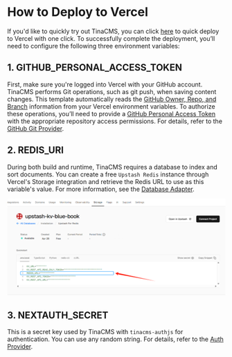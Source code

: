 # How to Deploy to Vercel
If you'd like to quickly try out TinaCMS, you can click [here](https://vercel.com/new/git/external?repository-url=https://github.com/IKKEM-Lin/tina-self-hosted-template/tree/main&env=GITHUB_PERSONAL_ACCESS_TOKEN,REDIS_URI,NEXTAUTH_SECRET&envDescription=NEXTAUTH_SECRET%20is%20secret%20for%20tinacms-auth.%20For%20the%20other%20variables%2C%20you%20can&envLink=https://github.com/IKKEM-Lin/tina-self-hosted-template/tree/main/doc/VercelDeploy.md) to quick deploy to Vercel with one click. To successfully complete the deployment, you’ll need to configure the following three environment variables:

## 1. GITHUB_PERSONAL_ACCESS_TOKEN
First, make sure you're logged into Vercel with your GitHub account. TinaCMS performs Git operations, such as git push, when saving content changes. This template automatically reads the [GitHub Owner, Repo, and Branch](https://github.com/IKKEM-Lin/tina-self-hosted-template/blob/main/tina/gitProvider/index.ts#L15-L16) information from your Vercel environment variables.
To authorize these operations, you’ll need to provide a [GitHub Personal Access Token](https://github.com/settings/personal-access-tokens/new) with the appropriate repository access permissions. For details, refer to the [GitHub Git Provider](https://tina.io/docs/reference/self-hosted/git-provider/github).

## 2. REDIS_URI
During both build and runtime, TinaCMS requires a database to index and sort documents. You can create a free `Upstash Redis` instance through Vercel's Storage integration and retrieve the Redis URL to use as this variable's value. For more information, see the [Database Adapter](https://tina.io/docs/reference/self-hosted/database-adapter/overview).

![Redis URL on Vercel](./images/vercel-storage.png)

## 3. NEXTAUTH_SECRET
This is a secret key used by TinaCMS with `tinacms-authjs` for authentication. You can use any random string. For details, refer to the [Auth Provider](https://tina.io/docs/reference/self-hosted/auth-provider/authjs#update-tina-backend).